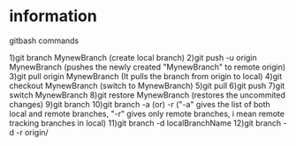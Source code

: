 # information

gitbash commands

1)git branch MynewBranch    (create local branch)
2)git push -u origin MynewBranch    (pushes the newly created "MynewBranch" to remote origin)
3)git pull origin MynewBranch   (It pulls the branch from origin to local)
4)git checkout MynewBranch    (switch to MynewBranch)
5)git pull
6)git push
7)git switch MynewBranch
8)git restore MynewBranch   (restores the uncommited changes)
9)git branch
10)git branch -a  (or)  -r    ("-a" gives the list of both local and remote branches, "-r" gives only remote branches, i mean remote tracking branches in local)
11)git branch -d localBranchName
12)git branch -d -r origin/<remote branch name>
